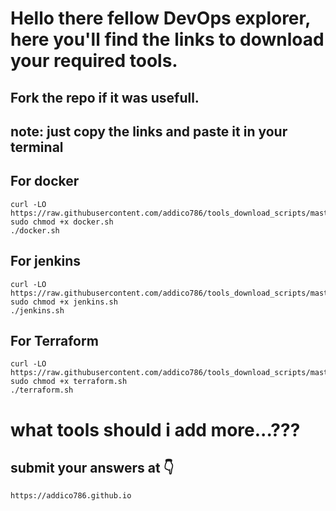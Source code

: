 # Hello there fellow DevOps explorer, here you'll find the links to download your required tools.

## Fork the repo if it was usefull.

## note: just copy the links and paste it in your terminal 

## For docker
```
curl -LO https://raw.githubusercontent.com/addico786/tools_download_scripts/master/docker.sh
sudo chmod +x docker.sh
./docker.sh

```
## For jenkins
```
curl -LO https://raw.githubusercontent.com/addico786/tools_download_scripts/master/jenkins.sh
sudo chmod +x jenkins.sh
./jenkins.sh

```

## For Terraform
```
curl -LO https://raw.githubusercontent.com/addico786/tools_download_scripts/master/terraform.sh
sudo chmod +x terraform.sh
./terraform.sh

```
# what tools should i add more...??? 

## submit your answers at 👇
```
https://addico786.github.io

```
